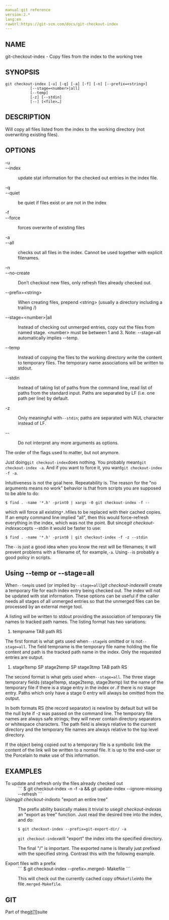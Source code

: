```yaml
---
manual:git reference
version:2.*
lang:en
rawUrl:https://git-scm.com/docs/git-checkout-index
---
```



## NAME<a name="_name"></a>


git-checkout-index - Copy files from the index to the working tree





## SYNOPSIS<a name="_synopsis"></a>

```
git checkout-index [-u] [-q] [-a] [-f] [-n] [--prefix=<string>]
		   [--stage=<number>|all]
		   [--temp]
		   [-z] [--stdin]
		   [--] [<file>…​]
```




## DESCRIPTION<a name="_description"></a>


Will copy all files listed from the index to the working directory (not overwriting existing files).





## OPTIONS<a name="_options"></a>
<dl><dt id='git-checkout-index--u'>-u</dt><dt id='git-checkout-index---index'>--index</dt><dd>

update stat information for the checked out entries in the index file.

</dd><dt id='git-checkout-index--q'>-q</dt><dt id='git-checkout-index---quiet'>--quiet</dt><dd>

be quiet if files exist or are not in the index

</dd><dt id='git-checkout-index--f'>-f</dt><dt id='git-checkout-index---force'>--force</dt><dd>

forces overwrite of existing files

</dd><dt id='git-checkout-index--a'>-a</dt><dt id='git-checkout-index---all'>--all</dt><dd>

checks out all files in the index. Cannot be used together with explicit filenames.

</dd><dt id='git-checkout-index--n'>-n</dt><dt id='git-checkout-index---no-create'>--no-create</dt><dd>

Don’t checkout new files, only refresh files already checked out.

</dd><dt id='git-checkout-index---prefixltstringgt'>--prefix=&lt;string&gt;</dt><dd>

When creating files, prepend &lt;string&gt; (usually a directory including a trailing /)

</dd><dt id='git-checkout-index---stageltnumbergtall'>--stage=&lt;number&gt;|all</dt><dd>

Instead of checking out unmerged entries, copy out the files from named stage. &lt;number&gt; must be between 1 and 3. Note: --stage=all automatically implies --temp.

</dd><dt id='git-checkout-index---temp'>--temp</dt><dd>

Instead of copying the files to the working directory write the content to temporary files. The temporary name associations will be written to stdout.

</dd><dt id='git-checkout-index---stdin'>--stdin</dt><dd>

Instead of taking list of paths from the command line, read list of paths from the standard input. Paths are separated by LF (i.e. one path per line) by default.

</dd><dt id='git-checkout-index--z'>-z</dt><dd>

Only meaningful with`--stdin`; paths are separated with NUL character instead of LF.

</dd><dt id='git-checkout-index---'>--</dt><dd>

Do not interpret any more arguments as options.

</dd></dl>


The order of the flags used to matter, but not anymore.




Just doing`git checkout-index`does nothing. You probably meant`git checkout-index -a`. And if you want to force it, you want`git checkout-index -f -a`.




Intuitiveness is not the goal here. Repeatability is. The reason for the &quot;no arguments means no work&quot; behavior is that from scripts you are supposed to be able to do:



```
$ find . -name '*.h' -print0 | xargs -0 git checkout-index -f --
```




which will force all existing`*.h`files to be replaced with their cached copies. If an empty command line implied &quot;all&quot;, then this would force-refresh everything in the index, which was not the point. But since<em>git checkout-index</em>accepts --stdin it would be faster to use:



```
$ find . -name '*.h' -print0 | git checkout-index -f -z --stdin
```




The`--`is just a good idea when you know the rest will be filenames; it will prevent problems with a filename of, for example,`-a`. Using`--`is probably a good policy in scripts.





## Using --temp or --stage=all<a name="_using_temp_or_stage_all"></a>


When`--temp`is used (or implied by`--stage=all`)<em>git checkout-index</em>will create a temporary file for each index entry being checked out. The index will not be updated with stat information. These options can be useful if the caller needs all stages of all unmerged entries so that the unmerged files can be processed by an external merge tool.




A listing will be written to stdout providing the association of temporary file names to tracked path names. The listing format has two variations:



1. tempname TAB path RS



The first format is what gets used when`--stage`is omitted or is not`--stage=all`. The field tempname is the temporary file name holding the file content and path is the tracked path name in the index. Only the requested entries are output.
1. stage1temp SP stage2temp SP stage3tmp TAB path RS



The second format is what gets used when`--stage=all`. The three stage temporary fields (stage1temp, stage2temp, stage3temp) list the name of the temporary file if there is a stage entry in the index or`.`if there is no stage entry. Paths which only have a stage 0 entry will always be omitted from the output.



In both formats RS (the record separator) is newline by default but will be the null byte if -z was passed on the command line. The temporary file names are always safe strings; they will never contain directory separators or whitespace characters. The path field is always relative to the current directory and the temporary file names are always relative to the top level directory.




If the object being copied out to a temporary file is a symbolic link the content of the link will be written to a normal file. It is up to the end-user or the Porcelain to make use of this information.





## EXAMPLES<a name="_examples"></a>
<dl><dt id='git-checkout-index-Toupdateandrefreshonlythefilesalreadycheckedout'>To update and refresh only the files already checked out</dt><dd>
```
$ git checkout-index -n -f -a && git update-index --ignore-missing --refresh
```


</dd><dt id='git-checkout-index-Usingemgitcheckout-indexemtoexportanentiretree'>Using<em>git checkout-index</em>to &quot;export an entire tree&quot;</dt><dd>

The prefix ability basically makes it trivial to use<em>git checkout-index</em>as an &quot;export as tree&quot; function. Just read the desired tree into the index, and do:


```
$ git checkout-index --prefix=git-export-dir/ -a
```




`git checkout-index`will &quot;export&quot; the index into the specified directory.




The final &quot;/&quot; is important. The exported name is literally just prefixed with the specified string. Contrast this with the following example.


</dd><dt id='git-checkout-index-Exportfileswithaprefix'>Export files with a prefix</dt><dd>
```
$ git checkout-index --prefix=.merged- Makefile
```




This will check out the currently cached copy of`Makefile`into the file`.merged-Makefile`.


</dd></dl>



## GIT<a name="_git"></a>


Part of the[git[1]](%2248  "")suite





